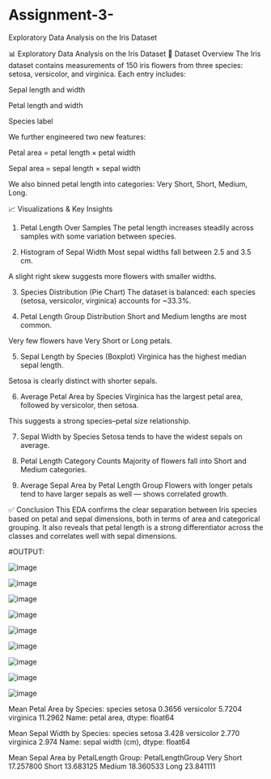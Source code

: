 # Assignment-3-
Exploratory Data Analysis on the Iris Dataset

📊 Exploratory Data Analysis on the Iris Dataset
📁 Dataset Overview
The Iris dataset contains measurements of 150 iris flowers from three species: setosa, versicolor, and virginica. Each entry includes:

Sepal length and width

Petal length and width

Species label

We further engineered two new features:

Petal area = petal length × petal width

Sepal area = sepal length × sepal width

We also binned petal length into categories: Very Short, Short, Medium, Long.

📈 Visualizations & Key Insights
1. Petal Length Over Samples
The petal length increases steadily across samples with some variation between species.

2. Histogram of Sepal Width
Most sepal widths fall between 2.5 and 3.5 cm.

A slight right skew suggests more flowers with smaller widths.

3. Species Distribution (Pie Chart)
The dataset is balanced: each species (setosa, versicolor, virginica) accounts for ~33.3%.

4. Petal Length Group Distribution
Short and Medium lengths are most common.

Very few flowers have Very Short or Long petals.

5. Sepal Length by Species (Boxplot)
Virginica has the highest median sepal length.

Setosa is clearly distinct with shorter sepals.

6. Average Petal Area by Species
Virginica has the largest petal area, followed by versicolor, then setosa.

This suggests a strong species–petal size relationship.

7. Sepal Width by Species
Setosa tends to have the widest sepals on average.

8. Petal Length Category Counts
Majority of flowers fall into Short and Medium categories.

9. Average Sepal Area by Petal Length Group
Flowers with longer petals tend to have larger sepals as well — shows correlated growth.

✅ Conclusion
This EDA confirms the clear separation between Iris species based on petal and sepal dimensions, both in terms of area and categorical grouping. It also reveals that petal length is a strong differentiator across the classes and correlates well with sepal dimensions.

#OUTPUT: 



![image](https://github.com/user-attachments/assets/3d95e20c-c8fc-4aae-8c67-594e13e0c2f3)

![image](https://github.com/user-attachments/assets/5ab6479e-f6d2-444f-9844-94058d764294)

![image](https://github.com/user-attachments/assets/86e3bdba-7058-43f9-9bd9-fc94cbc04629)

![image](https://github.com/user-attachments/assets/e2630699-57ab-4463-b8ff-db2b497dd17b)

![image](https://github.com/user-attachments/assets/2552eb00-3bc8-4ad7-8e39-4bc19e6c71db)

![image](https://github.com/user-attachments/assets/a54f4263-0cae-40d4-a9af-7780c5af5d51)

![image](https://github.com/user-attachments/assets/bec30f60-c17a-4bb3-8852-d9ea20f58569)

![image](https://github.com/user-attachments/assets/603c97ec-c4ff-43ee-a456-49df0e2e77b1)

![image](https://github.com/user-attachments/assets/28eadfbe-8925-4f9c-84a6-4210269173d9)


Mean Petal Area by Species:
 species
setosa         0.3656
versicolor     5.7204
virginica     11.2962
Name: petal area, dtype: float64

Mean Sepal Width by Species:
 species
setosa        3.428
versicolor    2.770
virginica     2.974
Name: sepal width (cm), dtype: float64

Mean Sepal Area by PetalLength Group:
 PetalLengthGroup
Very Short    17.257800
Short         13.683125
Medium        18.360533
Long          23.841111
